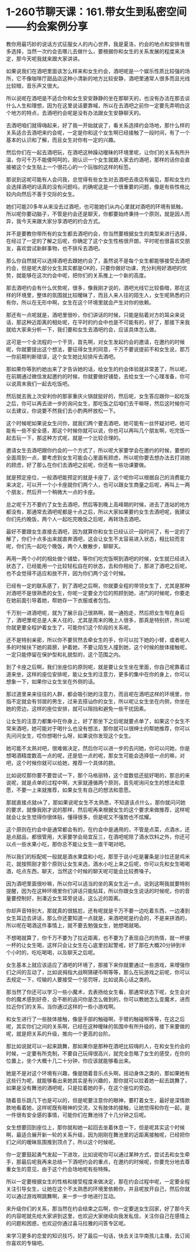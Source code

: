 # 1-260节聊天课：161.带女生到私密空间——约会案例分享

教你用最巧妙的说话方式征服女人的内心世界，我是夏洛，约会的地点和安排有很多选择，当然一次约会去哪儿去做什么，要根据你和女生的关系发展的程度来决定，那今天呢我就来跟大家讲讲。

如果说我们在酒吧里面该怎么样来和女生约会，酒吧呢是一个娱乐性质比较强的场所，它不像咖啡厅甜品店这种小清新的地方比较安静，酒吧里通常人很多而且光线比较暗，音乐声又很大。

所以说呢在酒吧是不适合你和女生安安静静的坐在那聊天的，也没有办法在那去谈什么人生和理想，因为在这里说话要靠喊，所以在去酒吧之前你一定要先弄明白这个地方的特点，去酒吧约会呢是没有办法跟女生安静聊天的。

去酒吧咱们就得嗨起来，好了我一开始就说了，看关系选择约会场地，那什么样的关系适合去酒吧来约会呢，一定是你和这个女生啊已经接触了一段时间，有了一个基本的认识和了解，而且女生对你有一定的兴趣。

然后你们在一起去酒吧玩，在酒吧这种躁动暧昧的环境里呢，让你们的关系有所升温，你可千万不能傻呵呵的，刚认识一个女生就跟人家去约酒吧，那样的话你会直接被这个女生贴上一个很花心的一个玩咖的这样的标签。

那说到这呢可能有人会问我，总觉得有些女生对去酒吧去夜店有偏见，那和女生约会选择酒吧的话真的没有问题吗，的确呢这是一个很重要的问题，像是有些性格比较内向然后不善于交际的女生。

她们可能20多年从来没去过酒吧，也可能她们从内心里就对酒吧的环境有抵触，所以呢你要动脑子，不管是约会还是聊天，你都要始终秉持一个原则，就是因人而异，我今天来跟大家分享酒吧的约会方式。

并不是要教你带所有的女生都去酒吧约会，你当然要根据女生的类型来进行选择，在经过了一定的了解之后呢，你确定了这个女生性格很开朗，平时呢也很喜欢交朋友，喜欢尝试新鲜事物，也不排斥去酒吧。

那么你自然就可以选择酒吧去跟她约会了，虽然说不是每个女生都能够接受去酒吧约会，但是呢大部分女生其实都是OK的，只要你做好功课，充分利用好酒吧的优势，就能够在这次约会中呢，把你们的关系推上一个新的高度。

那去酒吧约会有什么优势呢，很多，像我刚才说的，酒吧光线它比较昏暗，那在这样的环境里，整体的氛围就比较暧昧了，而且人来人往的陌生人，女生呢熟悉的只有你，所以在无形中啊，女生在这个环境里就会产生对你的依赖。

那还有一点呢就是，酒吧里很吵，你们讲话的时候，只能是贴着对方的耳朵来说话，那这种近距离的相处呢，在平时的约会中也是不可能有的，好了，那接下来我就给大家来分析一下，我们要和女生去酒吧约会，应该具体怎么做。

这可是一个全流程的一个干货，首先啊，对女生发起约会的邀请，在邀约的时候呢，你就要提出这个想法，要征得女生的同意，千万不要说提前不和女生说，那万一你前期判断错误，这个女生她比较排斥去酒吧。

那如果你等到约她出来了才告诉她的话，给女生的约会体验就非常差了，所以呢，在前期通过微信发起邀约的时候，你就要做好铺垫，去给女生一个心理准备，你可以说周末我们一起去吃饭吧。

然后就去我上次安利你的那家重庆火锅就挺好的，然后呢，女生答应跟你一起吃饭之后，你可以再去进一步的询问女生，那吃饭之后咱们去干嘛呀，然后这时候你可以去建议，你说要不然我们去小酌两杯放松一下。

这个时候呢如果说女生问你，就我们两个要去酒吧，她可能有一丝怀疑对吧，她可能有一些不安全感，那这个时候你就可以说，你也可以再叫几个朋友啊，吃完饭一起去玩一下，那这种方式呢，就是一个比较合理的。

邀请女生去酒吧跟你约会的一个方式了，所以呢大家要学会在邀约的时候，要想的全面周到一点，要考虑到女生可能会心里面有顾虑，所以呢你要去想办法去打消她的顾虑，好了那么在你们去酒吧之前呢，你还有一些功课要做。

就是预定座位，一般酒吧能预定的就是卡座了，这个呢你可以根据自己的消费能力来决定，可以开一个小卡座就你们两个人，也可以跟女生商量之后呢，再叫上一两个朋友，然后开一个稍微大一点的卡座。

总之呢千万不要约了女生去酒吧，然后等到晚上高峰期的时候，进去了连站的地方都没有，那通常去酒吧呢都是十点之后，所以大家如果要约女生去酒吧呢，我建议你们先约晚饭，两个人一起吃完晚饭之后呢，再转场去酒吧。

最好不要跟女生直接去酒吧，因为就算你和女生已经认识一段时间了，有一定的了解了，你们十点多出来就直奔酒吧，这会让女生不太容易进入状态，相比较而言呢，你们先一起吃个晚饭，两个人散散步，聊聊天。

再用一两个小时的相处做个铺垫，等你们吃完饭啊到酒吧的时候，女生就已经进入状态了，已经能用一个比较轻松自在的状态，去和你相处了，那进了酒吧之后呢，也不会觉得不适应和放不开，因为你们两个这个时候。

已经有一定的联系感了，到了酒吧之后啊，你就要全程的带领女生了，尤其是那种对酒吧不是很熟悉的女生，你呢一定要全方位的照顾到她，进门的时候呢，你要走在她前面引导着她，帮她存一下衣服或者包包。

千万别一进酒吧呢，就为了展示自己很熟啊，就一通抱走，然后把女生甩在身后了，酒吧里呢总是人来人往的，尤其是周末的晚上人很多，那真是特别挤，所以呢你就更要全程护着女生了，可能你们这个阶段的关系呢。

还不是特别亲密，所以你不要贸然去牵女生的手，你可以拉下她的小臂，或者呢人多的时候扶下她的肩膀，护着她，不要让陌生人撞到她，这个时候的肢体接触呢，一定只能停留在保护型和礼貌型的，这个范围之内。

到了卡座之后啊，我们坐座位的原则呢，就是要让女生坐在里面，你自己呢靠着过道来坐，这样的座位安排呢，能让女生的注意力，更多的集中在你的身上，你可以想象一下，如果你让女生坐在外侧的话。

那过道里来来往往的人群，都会吸引她的注意力，而且呢在酒吧这样的环境里，你指不定就会有邻居的男生，过来去搭讪你的女生，所以呢让女生坐在内侧，你坐在她的旁边，这样的座位安排，就可以阻挡和避免一些干扰因素。

让女生的注意力都集中在你身上，好了那坐下之后呢就要点单了，如果这个女生不常来酒吧，她可能对于喝什么也没有想法，那你就可以很绅士的帮她推荐，你可以先问问女生，哎你想喝什么呀，如果说你发现这个女生。

她可能不太熟对吧，很难做决定，然后你可以进一步的去问她，你可以问她，你是想喝酒精度数高一点的呢，还是低一点的呢，那女生可能会选择低一点的嘛，对吧，这个时候你就可以给她，推荐一个具体的款。

比如说哎那你要不要尝试一下，那个马格丽特，这个度数低还挺好喝的，那总的来说呢，就是点单的过程中啊，大家就遵循两个原则，首先呢询问女生的想法和意愿，不要一上来就推荐，如果女生有自己的想法和意愿。

那就直接点就ok了，那如果说呢女生不太熟悉，不知道该点什么，那你就问问她的要求，就像我刚才说的那样，然后呢再来根据女生的这个要求来做推荐，这样呢就会让女生觉得你很体贴，懂得很多，但是呢又不强势也不炫耀。

这个原则在约会中是通常都会有的，在约会中是通用的，不管是点菜，点酒水，还是点甜品，都很管用，大家要学会局宜反三，在酒吧呢除了酒水饮料之外，你还可以点一些水果小吃，那你总不能让女生一直干喝对吧。

所以我们的标配呢一般就是酒水果盘和小吃，那至于说小吃是薯条是沙拉还是鸡米花，就按照刚才那个原则让女生来选，酒水小吃上来之后呢，你可以先和女生喝喝酒，吃点东西，聊天，当然这个时候的聊天呢可能会比较费嗓子。

因为酒吧里面很吵嘛，所以你可以适当的坐的离女生近一点，说到这啊我就要特别提醒，因为在这种环境里你们讲话只能贴耳，所以你跟女生说话的时候呢，你的音量要控制好，别凑近女生耳旁说话，这么近的距离。

你却声音特别大，那就真的很尴尬，还有呢就是千万不要一边吃着东西，一边凑到女生耳边去讲话，那么你还要知道一点就是，来酒吧呢是约会的，不是来拼酒的，所以呢在喝酒这件事情上，就不要去勉强女生，她想喝就喝。

不想喝就算了，你千万不要为了拉近距离，也不要为了表现自己的热情，就一杯接一杯的让女生喝，这样只会让女生在心底里拉起警戒，好了那在大概20分钟到半个小时的，吃吃喝喝，以及聊天之后呢。

女生基本上就应该适应了酒吧的环境了，那接下来你就要通过一些游戏，来增强你们之间的互动了，比如说拇指大战啊猜硬币啊等等，那么在玩游戏之前呢，你可以去规定一下，哎输的人要接受一个惩罚呀，比如说真心话之类的。

那当然了你还可以学习一些小魔术，去表扬给女生看，那通常状态下呢，女生会对你的魔术感到好奇，会不断的追问你是怎么做到的，你可以教她怎么变魔术，进而拉近你们的关系，当你通过这样的一些小游戏啊。

和女生进行了一些肢体接触，像是手部的触碰啊，手臂的触碰啊等等，在这之后呢，其实你们之间的关系啊，已经在这种暧昧的氛围中有所升级的，接下来要做的呢，就是把关系的升级，推向一个更高的台阶。

那比如说就可以一起来跳舞，那如果你是那种在酒吧比较嗨的人，在和女生约会的时候，一定要有所克制，不要自己玩得很高兴，就完全忽略了女生的感受，在你的位置上，坐个大概十几二十分钟，你应该就能够看出来。

她是不是对这个环境有兴趣，像是随着音乐点头啊，摇动身体之类的，那如果她有这些行为呢，就能够看出来她其实是有兴趣的，那你就可以拉着她一起去跳舞了，如果是没有舞池的酒吧呢，只是拉着她的手，在这个座位的旁边。

随着音乐跳几下也是可以的，但是呢要注意你的眼神，要盯着女生，最好是深情款款地看着她，这样呢既有眼神的交流，又有肢体的接触，让她觉得和你在一起，是一件很有安全感的事情，可能你们在舞池待了十几分钟之后呢。

女生想要回到座位上，那你就和她一起回去坐着休息一下，但是呢其实这个时候啊，最适合展开新一轮的关系升级，因为刚刚在舞池里的近距离接触呢，已经把你们之间的暧昧氛围推到顶点了，所以这个时候呢。

你一定要鼓起勇气发起一下进攻，比如说呢你可以通过某种方式，尝试去和女生牵手，那最后呢我再来总结一下酒吧约会的重点，在邀约的时候呢，你要充分地去尊重女生的意见，由于这个约会场地呢有些特殊。

所以一定要根据女生的性格和接受程度来做决定，那在约会过程中呢，一定要全程关注引导女生，让她在这个不太熟悉的环境里依赖你，并且呢放开自己，然后你就可以通过游戏啊跳舞啊，来一步一步地进行互动。

来升级你们的关系，那当然在约会结束之后啊，你一定要送女生回家，好了那今天的内容呢就先给大家讲到这里，也欢迎大家继续向我发私信，关注你自己在感情上的问题和困惑，也欢迎你通过喜马拉雅的问答专区呢。

来学习更多的恋爱的知识技巧，好了最后一句话，快去关注华南孩儿主播，去订阅你喜欢的专辑吧。